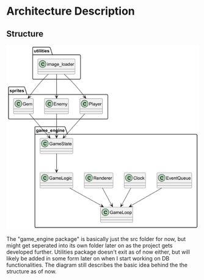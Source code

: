 # Architecture Description

## Structure

![Package diagram](images/package_diagram.png)

The "game_engine package" is basically just the src folder for now,
but might get seperated into its own folder later on as the project
gets developed further. Utilities package doesn't exit as of now either,
but will likely be added in some form later on when I start working on DB
functionalities. The diagram still describes the basic idea behind the
the structure as of now.